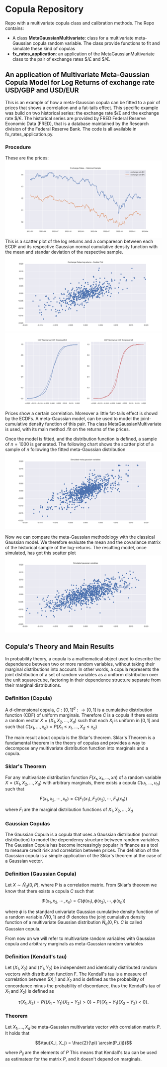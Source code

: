 # Copula Repository
Repo with a multivariate copula class and calibration methods.
The Repo contains:
- A class **MetaGaussianMultivariate**: class for a multivariate meta-Gaussian copula random variable. The class provide functions to fit and 
    simulate these kind of copulas
- **fx_rates_application**: an application of the MetaGaussianMultivariate class to the pair of 
exchange rates $/£ and $/€.

## An application of Multivariate Meta-Gaussian Copula Model for Log Returns of exchange rate USD/GBP and USD/EUR
This is an example of how a meta-Gaussian copula can be fitted to a pair of prices that shows
a correlation and a fat-tails effect. This specific example was build on two 
historical series: the exchange rate $/£ and the exchange rate $/€. The historical series 
are provided by FRED Federal Reserve Economic Data (FRED), that is a database maintained by 
the Research division of the Federal Reserve Bank. The code is all available in fx_rates_application.py.
### Procedure
These are the prices:
![alt text](https://github.com/lorenzo7741/copula/blob/pp/plot/rates_hist.png?raw=true)
This is a scatter plot of the log returns and a compareson between each ECDF and its
 respective Gaussian normal cumulative density function with the mean and standar
  deviation of the respective sample.
![alt text](https://github.com/lorenzo7741/copula/blob/pp/plot/rates_hist_scatter.png?raw=true)
![alt text](https://github.com/lorenzo7741/copula/blob/pp/plot/ecdf_vs_gaussian.png?raw=true)
Prices show a certain correlation. Moreover a little
fat-tails effect is showd by the ECDFs. A meta-Gaussian model, can be used to model the 
joint-cumulative density function of this pair. Tha class MetaGaussianMultivariate is used, 
with its main method .fit on the returns of the prices. 

Once the model is fitted, and the distribution function is defined, a sample
of $n=1000$ is generated. The following chart shows the scatter plot of a sample of $n$ 
following the fitted meta-Gaussian distribution
![alt text](https://github.com/lorenzo7741/copula/blob/pp/plot/sim_copula_scatter.png?raw=true)

Now we can compare the meta-Gaussian methodology with the classical Gaussian model. We therefore 
evaluate the mean and the covariance matrix of the historical sample of the log-returns. 
The resulting model, once simulated, has got this scatter plot 
![alt text](https://github.com/lorenzo7741/copula/blob/pp/plot/sim_gaussian_scatter.png?raw=true)


## Copula's Theory and Main Results

In probability theory, a copula is a mathematical object used to 
describe the dependence between two or more random variables, without taking their 
marginal distributions into account. In other words, a copula represents the joint 
distribution of a set of random variables as a uniform distribution over the unit 
square/cube, factoring in their dependence structure separate from their marginal 
distributions.

### Definition (Copula)
A $d$-dimensional copula, $C : [0, 1]^d : → [0, 1]$ is a cumulative distribution 
function (CDF) of uniform marginals. Therefore $C$ is a copula if there exists a random vector 
$X = (X_1, X_2, ..., X_d)$ such that each $X_i$ is uniform in $[0, 1]$ and such that
$C(x_1,...,x_d) = P(X_1\leq x_1,..., X_d\leq x_d)$

The main result about copula is the Sklar's theorem. Sklar's Theorem is a fundamental 
theorem in the theory of copulas and provides a way to decompose any multivariate
 distribution function into marginals and a copula.

### Sklar's Theorem
For any multivariate distribution function $F(x₁, x₂, ..., xn)$ of a random variable 
$X = (X_1, X_2, ..., X_d)$ with arbitrary marginals, there exists a copula $C(u_1, ..., u_n)$ such that
```math
F(x_1, x_2, \cdots, x_n) = C(F_1(x_1), F_2(x_2), \cdots, F_n(x_n))
```
where $F_i$ are the marginal distribution functions of $X_1, X_2, ..., X_d$

### Gaussian Copulas
The Gaussian Copula is a copula that uses a Gaussian distribution 
(normal distribution) to model the dependency structure between random variables.
The Gaussian Copula has become increasingly popular in finance as a tool to measure 
credit risk and correlation between prices. The definition of the Gaussian copula
is a simple application of the Sklar's theorem at the case of a Gaussian vector.

### Definition (Gaussian Copula)
Let $X ∼ \tilde N_d(0, P)$, where P is a correlation matrix. From Sklar's theorem we know
that there exists a copula $C$ such that
```math
\Phi(x_1, x_2, \cdots, x_n) = C(\phi(x_1), \phi(x_2), \cdots, \phi(x_n))
```
where $\phi$ is the standard univariate Gaussian cumulative density function of a 
 random variable $\tilde N(0, 1)$ and $\Phi$ denotes the joint cumulative density function
of a multivariate Gaussian distribution $\tilde N_d(0, P)$. $C$ is called Gaussian copula.


From now on we will refer to multivariate random variables with Gaussian copula
and arbitrary marginals as meta-Gaussian random variables

### Definition (Kendall's tau)
Let $(X_1, X_2)$ and $(Y_1, Y_2)$ be independent and identically distributed random vectors
with distribution function F. The Kendall's tau is a measure of correlation
between $X_1 and $X_2$ and is defined as the probability of concordance minus 
the probability of discordance, thus the Kendall's tau of $X_1$ and $X_2)$ is defined as
```math
\tau(X_1, X_2) = P\{(X_1 − Y_1)(X_2 − Y_2) > 0\} − P\{(X_1 − Y_1)(X_2 − Y_2) < 0\}.
```

### Theorem
Let $X_1,\ldots, X_d$ be meta-Gaussian multivariate vector with correlation
matrix $P$. It holds that
```math
\tau(X_i, X_j) = \frac{2}{\pi} \arcsin(P_{ij})
```
where $P_{ij}$ are the elements of $P$
This means that Kendall's tau can be used as estimateor for the matrix $P$, and it doesn't 
depend on marginals. 